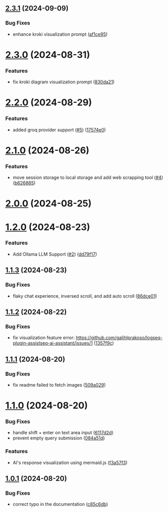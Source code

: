 ## [2.3.1](https://github.com/galihlprakoso/logseq-plugin-assistseq-ai-assistant/compare/v2.3.0...v2.3.1) (2024-09-09)


### Bug Fixes

* enhance kroki visualization prompt ([af1ce95](https://github.com/galihlprakoso/logseq-plugin-assistseq-ai-assistant/commit/af1ce9560997fff707b33433be387fc2ec6d2090))

# [2.3.0](https://github.com/galihlprakoso/logseq-plugin-assistseq-ai-assistant/compare/v2.2.0...v2.3.0) (2024-08-31)


### Features

* fix kroki diagram visualization prompt ([830da21](https://github.com/galihlprakoso/logseq-plugin-assistseq-ai-assistant/commit/830da21ac320ad69b3412b545df1b9faa00e6750))

# [2.2.0](https://github.com/galihlprakoso/logseq-plugin-assistseq-ai-assistant/compare/v2.1.0...v2.2.0) (2024-08-29)


### Features

* added groq provider support ([#5](https://github.com/galihlprakoso/logseq-plugin-assistseq-ai-assistant/issues/5)) ([17574e0](https://github.com/galihlprakoso/logseq-plugin-assistseq-ai-assistant/commit/17574e0bf1aa418dec4c98933437af5ac9b71834))

# [2.1.0](https://github.com/galihlprakoso/logseq-plugin-assistseq-ai-assistant/compare/v2.0.0...v2.1.0) (2024-08-26)


### Features

* move session storage to local storage and add web scrapping tool ([#4](https://github.com/galihlprakoso/logseq-plugin-assistseq-ai-assistant/issues/4)) ([b626885](https://github.com/galihlprakoso/logseq-plugin-assistseq-ai-assistant/commit/b62688504a1d25df079b4492c0436faef3460c72))

# [2.0.0](https://github.com/galihlprakoso/logseq-plugin-assistseq-ai-assistant/compare/v1.2.0...v2.0.0) (2024-08-25)

# [1.2.0](https://github.com/galihlprakoso/logseq-plugin-assistseq-ai-assistant/compare/v1.1.3...v1.2.0) (2024-08-23)


### Features

* Add Ollama LLM Support ([#2](https://github.com/galihlprakoso/logseq-plugin-assistseq-ai-assistant/issues/2)) ([dd79f17](https://github.com/galihlprakoso/logseq-plugin-assistseq-ai-assistant/commit/dd79f17ed369c6527cf23de4672c6af36fc64d91))

## [1.1.3](https://github.com/galihlprakoso/logseq-plugin-assistseq-ai-assistant/compare/v1.1.2...v1.1.3) (2024-08-23)


### Bug Fixes

* flaky chat experience, inversed scroll, and add auto scroll ([86dce01](https://github.com/galihlprakoso/logseq-plugin-assistseq-ai-assistant/commit/86dce01d3d6068a3e8b70f90c4b030a9f79d17aa))

## [1.1.2](https://github.com/galihlprakoso/logseq-plugin-assistseq-ai-assistant/compare/v1.1.1...v1.1.2) (2024-08-22)


### Bug Fixes

* fix visualization feature error: https://github.com/galihlprakoso/logseq-plugin-assistseq-ai-assistant/issues/1 ([1357f9c](https://github.com/galihlprakoso/logseq-plugin-assistseq-ai-assistant/commit/1357f9c00e9a545df003e4cee5efc32c22e49f8a))

## [1.1.1](https://github.com/galihlprakoso/logseq-plugin-assistseq-ai-assistant/compare/v1.1.0...v1.1.1) (2024-08-20)


### Bug Fixes

* fix readme failed to fetch images ([509a029](https://github.com/galihlprakoso/logseq-plugin-assistseq-ai-assistant/commit/509a02951bba4ac724081f5eed616fb186be9c9c))

# [1.1.0](https://github.com/galihlprakoso/logseq-plugin-assistseq-ai-assistant/compare/v1.0.1...v1.1.0) (2024-08-20)


### Bug Fixes

* handle shift + enter on text area input ([6117d2d](https://github.com/galihlprakoso/logseq-plugin-assistseq-ai-assistant/commit/6117d2d2c3f63960d0afdab05df8f46f7bee70e4))
* prevent empty query submission ([084a51d](https://github.com/galihlprakoso/logseq-plugin-assistseq-ai-assistant/commit/084a51d0aa01552368b50d075b768ba321a7b3d7))


### Features

* AI's response visualization using mermaid.js ([f3a57f3](https://github.com/galihlprakoso/logseq-plugin-assistseq-ai-assistant/commit/f3a57f3d60cb1b326496f8a6ff6dd930d4d5796f))

## [1.0.1](https://github.com/galihlprakoso/logseq-plugin-assistseq-ai-assistant/compare/v1.0.0...v1.0.1) (2024-08-20)


### Bug Fixes

* correct typo in the documentation ([c85c6db](https://github.com/galihlprakoso/logseq-plugin-assistseq-ai-assistant/commit/c85c6dbb3abb7ebe5462e95f2f68a46ce0552ff1))
